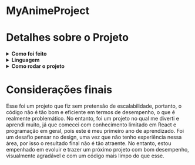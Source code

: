 # MyAnimeProject


# Detalhes sobre o Projeto

<details>
  <summary><strong>Como foi feito</strong></summary>

Esse foi um projeto feito tendo em vista o meu aprendizado em React Functional Components. Logo, ele é um tanto quanto inconsistente ao olhar para o código, já que eu nunca realmente foquei nele, apenas fui fazendo no decorrer do curso. Portanto, tenho algumas linhas evolutivas. A última página feita foi a homepage e, consequentemente, é a mais bem componentizada. Além disso, fiz sem o uso de Redux nem bibliotecas, já que o foco mesmo era apenas desbravar os React Functional Components.

<br />
</details>

<details>
  <summary><strong>Linguagem</strong></summary>

Esse projeto foi feito estritamente em inglês, já que utilizo uma API externa, e todos os retornos dela são em inglês, uma vez que o banco de dados é em inglês. Portanto, ele foi feito totalmente em inglês. Caso encontre algum trecho em português, por favor, entre em contato comigo para que eu possa corrigir.

<br />
</details>

<details>
  <summary><strong>Como rodar o projeto</strong></summary>
Todas as informações sobre como executar o projeto serão fornecidas no arquivo README do projeto. Já que este README é destinado a falar mais sobre o processo de desenvolvimento do projeto
<br />
</details>


# Considerações finais 

Esse foi um projeto que fiz sem pretensão de escalabilidade, portanto, o código não é tão bom e eficiente em termos de desempenho, o que é realmente problemático. No entanto, foi um projeto no qual me diverti e aprendi muito, já que comecei com conhecimento limitado em React e programação em geral, pois este é meu primeiro ano de aprendizado. Foi um desafio pensar no design, uma vez que não tenho experiência nessa área, por isso o resultado final não é tão atraente. No entanto, estou empenhado em evoluir e trazer um próximo projeto com bom desempenho, visualmente agradável e com um código mais limpo do que esse.

<br />
